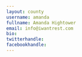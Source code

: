 ```yaml
---
layout: county
username: amanda
fullname: Amanda Hightower
email: info@iwantrest.com
bio: 
twitterhandle: 
facebookhandle: 
---
```


